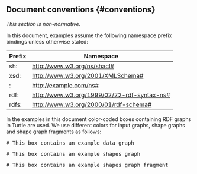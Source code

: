 ## Document conventions {#conventions}

*This section is non-normative.*

In this document, examples assume the following namespace prefix bindings unless otherwise stated:

|Prefix|Namespace|
|-|-|
|sh:|http://www.w3.org/ns/shacl#|
xsd:|http://www.w3.org/2001/XMLSchema#
:|http://example.com/ns#
rdf:|http://www.w3.org/1999/02/22-rdf-syntax-ns#
rdfs:|http://www.w3.org/2000/01/rdf-schema#


In the examples in this document color-coded boxes containing RDF graphs in Turtle are used. We use different colors for input graphs, shape graphs and shape graph fragments as follows:



<pre class="ex-input">
# This box contains an example data graph
</pre>

<pre class="ex-shape">
# This box contains an example shapes graph
</pre>

<pre class="ex-output">
# This box contains an example shapes graph fragment
</pre>